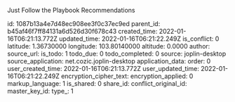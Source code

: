 Just Follow the Playbook Recommendations

id: 1087b13a4e7d48ec908ee3f0c37ec9ed
parent_id: b45af46f7ff84131a6d526d30f678c43
created_time: 2022-01-16T06:21:13.772Z
updated_time: 2022-01-16T06:21:22.249Z
is_conflict: 0
latitude: 1.36730000
longitude: 103.80140000
altitude: 0.0000
author: 
source_url: 
is_todo: 1
todo_due: 0
todo_completed: 0
source: joplin-desktop
source_application: net.cozic.joplin-desktop
application_data: 
order: 0
user_created_time: 2022-01-16T06:21:13.772Z
user_updated_time: 2022-01-16T06:21:22.249Z
encryption_cipher_text: 
encryption_applied: 0
markup_language: 1
is_shared: 0
share_id: 
conflict_original_id: 
master_key_id: 
type_: 1